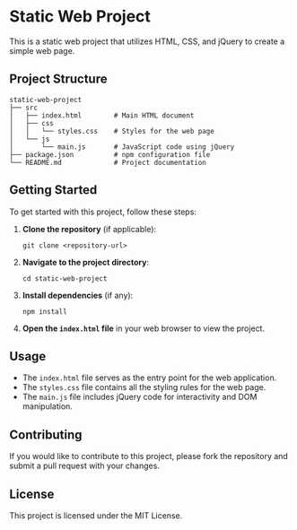 # Static Web Project

This is a static web project that utilizes HTML, CSS, and jQuery to create a simple web page.

## Project Structure

```
static-web-project
├── src
│   ├── index.html        # Main HTML document
│   ├── css
│   │   └── styles.css    # Styles for the web page
│   └── js
│       └── main.js       # JavaScript code using jQuery
├── package.json          # npm configuration file
└── README.md             # Project documentation
```

## Getting Started

To get started with this project, follow these steps:

1. **Clone the repository** (if applicable):
   ```
   git clone <repository-url>
   ```

2. **Navigate to the project directory**:
   ```
   cd static-web-project
   ```

3. **Install dependencies** (if any):
   ```
   npm install
   ```

4. **Open the `index.html` file** in your web browser to view the project.

## Usage

- The `index.html` file serves as the entry point for the web application.
- The `styles.css` file contains all the styling rules for the web page.
- The `main.js` file includes jQuery code for interactivity and DOM manipulation.

## Contributing

If you would like to contribute to this project, please fork the repository and submit a pull request with your changes.

## License

This project is licensed under the MIT License.